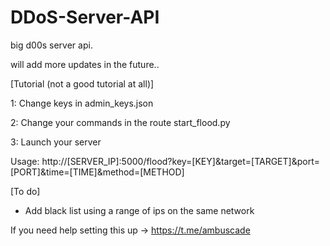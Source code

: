 # DDoS-Server-API
big d00s server api.

will add more updates in the future..


[Tutorial (not a good tutorial at all)]

1: Change keys in admin_keys.json

2: Change your commands in the route start_flood.py

3: Launch your server

Usage: http://[SERVER_IP]:5000/flood?key=[KEY]&target=[TARGET]&port=[PORT]&time=[TIME]&method=[METHOD]


[To do]

- Add black list using a range of ips on the same network


If you need help setting this up -> https://t.me/ambuscade

